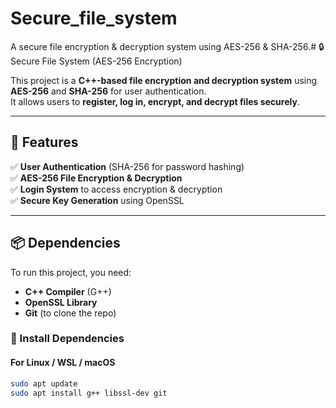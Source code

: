 # Secure_file_system
 A secure file encryption &amp; decryption system using AES-256 &amp; SHA-256.# 🔒 Secure File System (AES-256 Encryption)

This project is a **C++-based file encryption and decryption system** using **AES-256** and **SHA-256** for user authentication.  
It allows users to **register, log in, encrypt, and decrypt files securely**.

---

## **🚀 Features**
✅ **User Authentication** (SHA-256 for password hashing)  
✅ **AES-256 File Encryption & Decryption**  
✅ **Login System** to access encryption & decryption  
✅ **Secure Key Generation** using OpenSSL  

---

## **📦 Dependencies**
To run this project, you need:

- **C++ Compiler** (G++)
- **OpenSSL Library**
- **Git** (to clone the repo)

### **🔧 Install Dependencies**
#### **For Linux / WSL / macOS**
```sh
sudo apt update
sudo apt install g++ libssl-dev git

